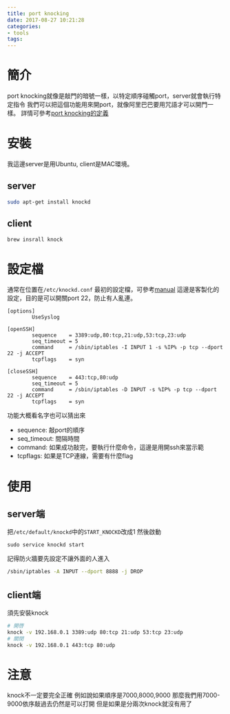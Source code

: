 ```yaml
---
title: port knocking
date: 2017-08-27 10:21:28
categories:
- tools
tags:
---
```

# 簡介
port knocking就像是敲門的暗號一樣，以特定順序碰觸port，server就會執行特定指令
我們可以把這個功能用來開port，就像阿里巴巴要用咒語才可以開門一樣。
詳情可參考[port knocking的定義](http://www.portknocking.org/view/about/summary)

# 安裝
我這邊server是用Ubuntu, client是MAC環境。
## server
```bash
sudo apt-get install knockd
```
## client
```bash
brew insrall knock
```

# 設定檔
通常在位置在`/etc/knockd.conf`
最初的設定檔，可參考[manual](http://linux.die.net/man/1/knockd)
這邊是客製化的設定，目的是可以開關port 22，防止有人亂連。
```
[options]
        UseSyslog

[openSSH]
        sequence    = 3389:udp,80:tcp,21:udp,53:tcp,23:udp
        seq_timeout = 5
        command     = /sbin/iptables -I INPUT 1 -s %IP% -p tcp --dport 22 -j ACCEPT
        tcpflags    = syn

[closeSSH]
        sequence    = 443:tcp,80:udp
        seq_timeout = 5
        command     = /sbin/iptables -D INPUT -s %IP% -p tcp --dport 22 -j ACCEPT
        tcpflags    = syn
```

功能大概看名字也可以猜出來
* sequence: 敲port的順序
* seq_timeout: 間隔時間
* command: 如果成功敲完，要執行什麼命令，這邊是用開ssh來當示範
* tcpflags: 如果是TCP連線，需要有什麼flag

# 使用
## server端
把`/etc/default/knockd`中的`START_KNOCKD`改成1
然後啟動
```
sudo service knockd start
```
記得防火牆要先設定不讓外面的人進入
```sh
/sbin/iptables -A INPUT --dport 8888 -j DROP
```

## client端
須先安裝knock
```sh
# 開啓
knock -v 192.168.0.1 3389:udp 80:tcp 21:udp 53:tcp 23:udp
# 關閉
knock -v 192.168.0.1 443:tcp 80:udp
```

# 注意
knock不一定要完全正確
例如說如果順序是7000,8000,9000
那麼我們用7000-9000依序敲過去仍然是可以打開
但是如果是分兩次knock就沒有用了

